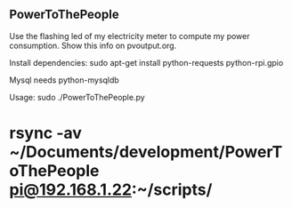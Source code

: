 PowerToThePeople
----------------

Use the flashing led of my electricity meter to compute my power consumption. Show this info on pvoutput.org.

Install dependencies: sudo apt-get install python-requests python-rpi.gpio

Mysql needs python-mysqldb

Usage: sudo ./PowerToThePeople.py


# rsync -av ~/Documents/development/PowerToThePeople pi@192.168.1.22:~/scripts/